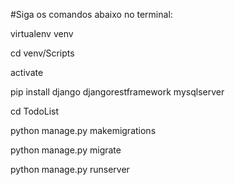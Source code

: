 #Siga os comandos abaixo no terminal:

virtualenv venv

cd venv/Scripts

activate



pip install django djangorestframework mysqlserver


cd TodoList


python manage.py makemigrations

python manage.py migrate

python manage.py runserver

